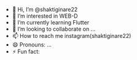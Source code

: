 - 👋 Hi, I’m @shaktiginare22
- 👀 I’m interested in WEB-D
- 🌱 I’m currently learning Flutter
- 💞️ I’m looking to collaborate on ...
- 📫 How to reach me instagram(shaktiginare22)
- 😄 Pronouns: ...
- ⚡ Fun fact: 

<!---
shaktiginare22/shaktiginare22 is a ✨ special ✨ repository because its `README.md` (this file) appears on your GitHub profile.
You can click the Preview link to take a look at your changes.
--->
